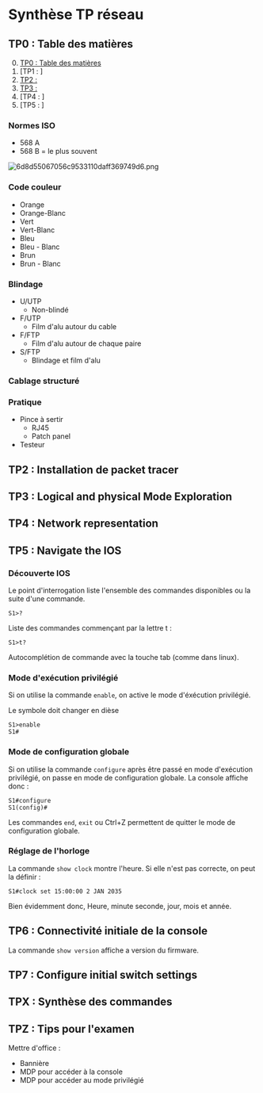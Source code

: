 # Synthèse TP réseau

## TP0 : Table des matières <a name="0"></a>

0. [TP0 : Table des matières](#0)
1. [TP1 : ]
2. [TP2 : ](#2)
3. [TP3 : ](#3)
4. [TP4 : ]
5. [TP5 : ]


### Normes ISO

* 568 A
* 568 B = le plus souvent

![6d8d55067056c9533110daff369749d6.png](:/979a13606b1e43daa4688a7c93f1ec1b)

### Code couleur

* Orange 
* Orange-Blanc
* Vert
* Vert-Blanc
* Bleu 
* Bleu - Blanc
* Brun 
* Brun - Blanc

### Blindage
* U/UTP
	* Non-blindé
* F/UTP
	* Film d'alu autour du cable
* F/FTP
	* Film d'alu autour de chaque paire
* S/FTP
	* Blindage et film d'alu

### Cablage structuré



### Pratique 
* Pince à sertir
	* RJ45
	* Patch panel
* Testeur

## TP2 : Installation de packet tracer <a name="2"></a>

## TP3 : Logical and physical Mode Exploration

## TP4 : Network representation

## TP5 : Navigate the IOS

### Découverte IOS

Le point d'interrogation liste l'ensemble des commandes disponibles ou la suite d'une commande.
```
S1>?
```

Liste des commandes commençant par la lettre t :

```
S1>t?
```

Autocomplétion de commande avec la touche tab (comme dans linux).

### Mode d'exécution privilégié

Si on utilise la commande ```enable```, on active le mode d'éxécution privilégié.

Le symbole doit changer en dièse

```
S1>enable
S1#
```

### Mode de configuration globale

Si on utilise la commande ```configure``` après être passé en mode d'exécution privilégié, on passe en mode de configuration globale. La console affiche donc :

```
S1#configure
S1(config)#
```

Les commandes ```end```, ```exit``` ou Ctrl+Z permettent de quitter le mode de configuration globale. 

### Réglage de l'horloge

La commande ```show clock``` montre l'heure. Si elle n'est pas correcte, on peut la définir :

```
S1#clock set 15:00:00 2 JAN 2035
```

Bien évidemment donc, Heure, minute seconde, jour, mois et année.

## TP6 : Connectivité initiale de la console

La commande ```show version``` affiche a version du firmware.

## TP7 : Configure initial switch settings



## TPX : Synthèse des commandes

## TPZ : Tips pour l'examen

Mettre d'office :

* Bannière 
* MDP pour accéder à la console 
* MDP pour accéder au mode privilégié

